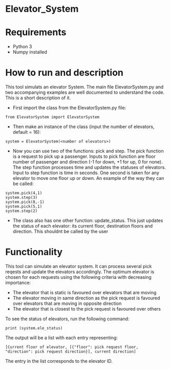 # Elevator_System

# Requirements
- Python 3
- Numpy installed

# How to run and description
This tool simulats an elevator System. The main file ElevatorSystem.py and two accompanying examples are well documented to understand the code. This is a short description of it.

- First import the class from the ElevatorSystem.py file:
```
from ElevatorSystem import ElevatorSystem 
```
- Then make an instance of the class (input the number of elevators, default = 16):
```
system = ElevatorSystem(<number of elevators>)
```
- Now you can use two of the functions: pick and step. The pick function is a request to pick up a passenger. Inputs to pick function are floor number of passenger and direction (-1 for down, +1 for up, 0 for none). The step function processes time and updates the statuses of elevators. Input to step function is time in seconds. One second is taken for any elevator to move one floor up or down. An example of the way they can be called:
```
system.pick(4,1)
system.step(3)
system.pick(8,-1)
system.pick(5,1)
system.step(2)
```
- The class also has one other function: update_status. This just updates the status of each elevator: its current floor, destination floors and direction. This shouldnt be called by the user

# Functionality
This tool can simulate an elevator system. It can process several pick reqests and update the elevators accordingly. The optimum elevator is chosen for each requests using the following criteria with decreasing importance:
- The elevator that is static is favoured over elevators that are moving
- The elevator moving in same direction as the pick request is favoured over elevators that are moving in opposite direction
- The elevator that is closest to the pick request is favoured over others

To see the status of elevators, run the following command:
```
print (system.ele_status)
```
The output will be a list with each entry representing:
```
[Current floor of elevator, [{"floor": pick request floor, "direction": pick request direction}], current direction]
```
The entry in the list corresponds to the elevator ID.